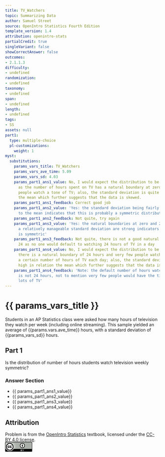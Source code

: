 ```yaml
---
title: TV_Watchers
topic: Summarizing Data
author: Samuel Street
source: OpenIntro Statistics Fourth Edition
template_version: 1.4
attribution: openintro-stats
partialCredit: true
singleVariant: false
showCorrectAnswer: false
outcomes:
- 2.1.1.3
difficulty:
- undefined
randomization:
- undefined
taxonomy:
- undefined
span:
- undefined
length:
- undefined
tags:
- SS
assets: null
part1:
  type: multiple-choice
  pl-customizations:
    weight: 1
myst:
  substitutions:
    params_vars_title: TV_Watchers
    params_vars_ave_time: 5.09
    params_vars_sd: 4.03
    params_part1_ans1_value: No, I would expect the distribution to be right skewed
      as the number of hours spent on TV has a natural boundary at zero and very few
      people watch a tone of TV; also, the standard deviation is quite high in relation
      the mean which further suggests that the data is skewed.
    params_part1_ans1_feedback: Correct good job
    params_part1_ans2_value: 'Yes: the standard deviation being fairly close in size
      to the mean indicates that this is probably a symmetric distribution'
    params_part1_ans2_feedback: Not quite, try again
    params_part1_ans3_value: 'Yes: the natural boundaries at zero and 24, along with
      a relatively manageable standard deviation are strong indicators that this distribution
      is symmetric'
    params_part1_ans3_feedback: Not quite, there is not a good natural boundary at
      24 as no one would default to watching 24 hours of TV in a day
    params_part1_ans4_value: No, I would expect the distribution to be left skewed,
      there is a natural boundary of 24 hours and very few people watch less than
      a certain number of hours of TV each day; also, the standard deviation is quite
      high in relation the mean which further suggests that the data is skewed.
    params_part1_ans4_feedback: 'Note: the default number of hours watched in a day
      is not 24 hours, not to mention very few people would have the time to watch
      lots of TV'
---
```

# {{ params_vars_title }}
Students in an AP Statistics class were asked how many hours of television they watch per week (including online streaming).
This sample yielded an average of {{params.vars.ave_time}} hours, with a standard deviation of {{params_vars_sd}} hours.

## Part 1

Is the distribution of number of hours students watch television weekly symmetric?

### Answer Section

- {{ params_part1_ans1_value}}
- {{ params_part1_ans2_value}}
- {{ params_part1_ans3_value}}
- {{ params_part1_ans4_value}}

## Attribution

Problem is from the [OpenIntro Statistics](https://openintro.org/book/os/) textbook, licensed under the [CC-BY 4.0 license](https://creativecommons.org/licenses/by/4.0/).<br>![Image representing the Creative Commons 4.0 BY license.](https://raw.githubusercontent.com/firasm/bits/master/by.png)